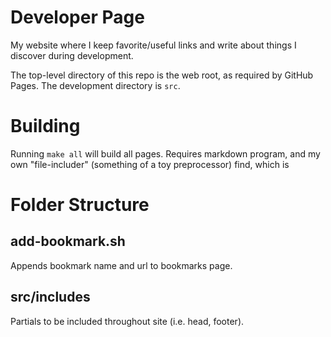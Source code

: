 # Developer Page
My website where I keep favorite/useful links and write about things I discover during development.

The top-level directory of this repo is the web root, as required by GitHub Pages. The development directory is `src`.

# Building
Running `make all` will build all pages. Requires markdown program, and my own "file-includer" (something of a toy preprocessor) find, which is 

# Folder Structure

## add-bookmark.sh
Appends bookmark name and url to bookmarks page.

## src/includes
Partials to be included throughout site (i.e. head, footer).
